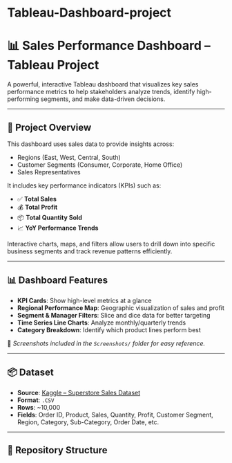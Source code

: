 # Tableau-Dashboard-project
# 📊 Sales Performance Dashboard – Tableau Project

A powerful, interactive Tableau dashboard that visualizes key sales performance metrics to help stakeholders analyze trends, identify high-performing segments, and make data-driven decisions.

---

## 📁 Project Overview

This dashboard uses sales data to provide insights across:
- Regions (East, West, Central, South)
- Customer Segments (Consumer, Corporate, Home Office)
- Sales Representatives

It includes key performance indicators (KPIs) such as:
- ✅ **Total Sales**
- 💰 **Total Profit**
- 📦 **Total Quantity Sold**
- 📈 **YoY Performance Trends**

Interactive charts, maps, and filters allow users to drill down into specific business segments and track revenue patterns efficiently.

---

## 📊 Dashboard Features

- **KPI Cards**: Show high-level metrics at a glance
- **Regional Performance Map**: Geographic visualization of sales and profit
- **Segment & Manager Filters**: Slice and dice data for better targeting
- **Time Series Line Charts**: Analyze monthly/quarterly trends
- **Category Breakdown**: Identify which product lines perform best

📸 *Screenshots included in the `Screenshots/` folder for easy reference.*

---

## 📦 Dataset

- **Source**: [Kaggle – Superstore Sales Dataset](https://www.kaggle.com/datasets/vivek468/superstore-dataset-final)
- **Format**: `.CSV`
- **Rows**: ~10,000
- **Fields**: Order ID, Product, Sales, Quantity, Profit, Customer Segment, Region, Category, Sub-Category, Order Date, etc.

---

## 📂 Repository Structure

